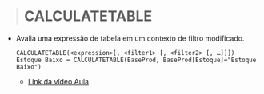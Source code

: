 ># CALCULATETABLE
* Avalia uma expressão de tabela em um contexto de filtro modificado.
  ```
  CALCULATETABLE(<expression>[, <filter1> [, <filter2> [, …]]])
  Estoque Baixo = CALCULATETABLE(BaseProd, BaseProd[Estoque]="Estoque Baixo")
  ```
  * [Link da vídeo Aula](https://www.youtube.com/watch?v=wy8OoNfidJo)

